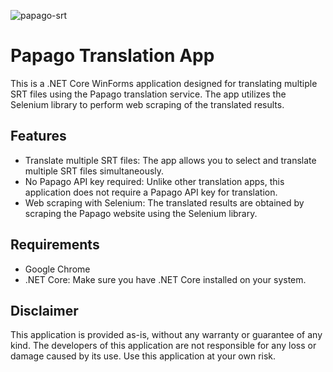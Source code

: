 ![papago-srt](https://github.com/fantakim/PapagoSrt/assets/18274298/f2eafbf3-b7a7-43e9-8965-34b26c91436c)

# Papago Translation App

This is a .NET Core WinForms application designed for translating multiple SRT files using the Papago translation service. The app utilizes the Selenium library to perform web scraping of the translated results.

## Features

- Translate multiple SRT files: The app allows you to select and translate multiple SRT files simultaneously.
- No Papago API key required: Unlike other translation apps, this application does not require a Papago API key for translation.
- Web scraping with Selenium: The translated results are obtained by scraping the Papago website using the Selenium library.

## Requirements

- Google Chrome
- .NET Core: Make sure you have .NET Core installed on your system.

## Disclaimer

This application is provided as-is, without any warranty or guarantee of any kind. The developers of this application are not responsible for any loss or damage caused by its use. Use this application at your own risk.